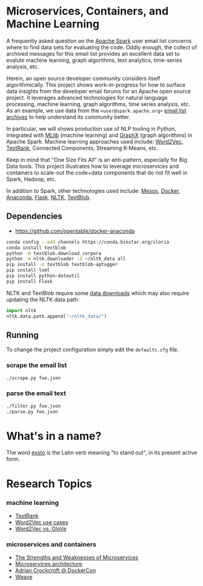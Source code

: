 # Microservices, Containers, and Machine Learning

A frequently asked question on the [Apache Spark](http://spark.apache.org/) 
user email list concerns where to find data sets for evaluating the code.
Oddly enough, the collect of archived messages for this email list
provides an excellent data set to evalute machine learning, graph
algorithms, text analytics, time-series analysis, etc.

Herein, an open source developer community considers itself algorithmically.
This project shows work-in-progress for how to surface data insights from 
the developer email forums for an Apache open source project. 
It leverages advanced technologies for natural language processing, machine 
learning, graph algorithms, time series analysis, etc.
As an example, we use data from the `<user@spark.apache.org>` 
[email list archives](http://mail-archives.apache.org) to help understand 
its community better.

In particular, we will shows production use of NLP tooling in Python, 
integrated with
[MLlib](http://spark.apache.org/docs/latest/mllib-guide.html)
(machine learning) and 
[GraphX](http://spark.apache.org/docs/latest/graphx-programming-guide.html)
(graph algorithms) in Apache Spark. 
Machine learning approaches used include: 
[Word2Vec](https://code.google.com/p/word2vec/), 
[TextRank](http://web.eecs.umich.edu/~mihalcea/papers/mihalcea.emnlp04.pdf),
Connected Components, Streaming K-Means, etc.

Keep in mind that "One Size Fits All" is an anti-pattern, especially for 
Big Data tools. 
This project illustrates how to leverage microservices and containers to 
scale-out the code+data components that do not fit well in Spark, Hadoop, etc.

In addition to Spark, other technologies used include: 
[Mesos](http://mesos.apache.org/),
[Docker](https://www.docker.com/),
[Anaconda](http://continuum.io/downloads),
[Flask](http://flask.pocoo.org/),
[NLTK](http://www.nltk.org/),
[TextBlob](https://textblob.readthedocs.org/en/dev/).


## Dependencies

  * https://github.com/opentable/docker-anaconda

```bash
conda config --add channels https://conda.binstar.org/sloria
conda install textblob
python -m textblob.download_corpora
python -m nltk.downloader -d ~/nltk_data all
pip install -U textblob textblob-aptagger
pip install lxml
pip install python-dateutil
pip install Flask
```

NLTK and TextBlob require some
[data downloads](https://s3.amazonaws.com/textblob/nltk_data.tar.gz)
which may also require updating the NLTK data path:

```python
import nltk
nltk.data.path.append("~/nltk_data/")
```


## Running

To change the project configuration simply edit the `defaults.cfg`
file.


### scrape the email list

```bash
./scrape.py foo.json
```

### parse the email text

```bash
./filter.py foo.json
./parse.py foo.json
```


# What's in a name?

The word [exsto](http://en.wiktionary.org/wiki/exsto) is the Latin
verb meaning "to stand out", in its present active form.


# Research Topics

### machine learning

  * [TextRank](http://web.eecs.umich.edu/~mihalcea/papers/mihalcea.emnlp04.pdf)
  * [Word2Vec use cases](http://www.yseam.com/blog/WV.html)
  * [Word2Vec vs. GloVe](http://radimrehurek.com/2014/12/making-sense-of-word2vec/)

### microservices and containers

  * [The Strengths and Weaknesses of Microservices](http://www.infoq.com/news/2014/05/microservices)
  * [Microservices architecture](http://martinfowler.com/articles/microservices.html)
  * [Adrian Crockcroft @ DockerCon](https://blog.docker.com/2014/12/dockercon-europe-keynote-state-of-the-art-in-microservices-by-adrian-cockcroft-battery-ventures/)
  * [Weave](https://github.com/zettio/weave)
